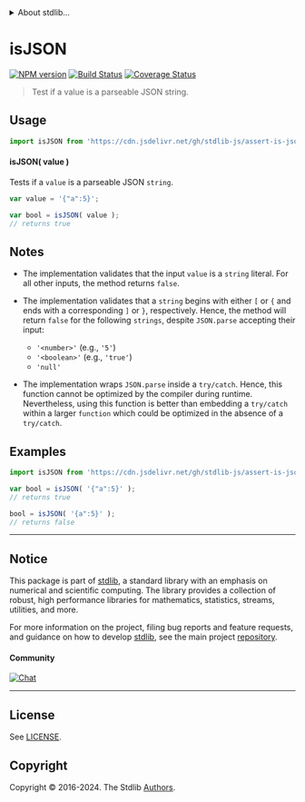 <!--

@license Apache-2.0

Copyright (c) 2018 The Stdlib Authors.

Licensed under the Apache License, Version 2.0 (the "License");
you may not use this file except in compliance with the License.
You may obtain a copy of the License at

   http://www.apache.org/licenses/LICENSE-2.0

Unless required by applicable law or agreed to in writing, software
distributed under the License is distributed on an "AS IS" BASIS,
WITHOUT WARRANTIES OR CONDITIONS OF ANY KIND, either express or implied.
See the License for the specific language governing permissions and
limitations under the License.

-->


<details>
  <summary>
    About stdlib...
  </summary>
  <p>We believe in a future in which the web is a preferred environment for numerical computation. To help realize this future, we've built stdlib. stdlib is a standard library, with an emphasis on numerical and scientific computation, written in JavaScript (and C) for execution in browsers and in Node.js.</p>
  <p>The library is fully decomposable, being architected in such a way that you can swap out and mix and match APIs and functionality to cater to your exact preferences and use cases.</p>
  <p>When you use stdlib, you can be absolutely certain that you are using the most thorough, rigorous, well-written, studied, documented, tested, measured, and high-quality code out there.</p>
  <p>To join us in bringing numerical computing to the web, get started by checking us out on <a href="https://github.com/stdlib-js/stdlib">GitHub</a>, and please consider <a href="https://opencollective.com/stdlib">financially supporting stdlib</a>. We greatly appreciate your continued support!</p>
</details>

# isJSON

[![NPM version][npm-image]][npm-url] [![Build Status][test-image]][test-url] [![Coverage Status][coverage-image]][coverage-url] <!-- [![dependencies][dependencies-image]][dependencies-url] -->

> Test if a value is a parseable JSON string.



<section class="usage">

## Usage

```javascript
import isJSON from 'https://cdn.jsdelivr.net/gh/stdlib-js/assert-is-json@deno/mod.js';
```

#### isJSON( value )

Tests if a `value` is a parseable JSON `string`.

```javascript
var value = '{"a":5}';

var bool = isJSON( value );
// returns true
```

</section>

<!-- /.usage -->

<section class="notes">

## Notes

-   The implementation validates that the input `value` is a `string` literal. For all other inputs, the method returns `false`.

-   The implementation validates that a `string` begins with either `[` or `{` and ends with a corresponding `]` or `}`, respectively. Hence, the method will return `false` for the following `strings`, despite `JSON.parse` accepting their input:

    -   `'<number>'` (e.g., `'5'`)
    -   `'<boolean>'` (e.g., `'true'`)
    -   `'null'`

-   The implementation wraps `JSON.parse` inside a `try/catch`. Hence, this function cannot be optimized by the compiler during runtime. Nevertheless, using this function is better than embedding a `try/catch` within a larger `function` which could be optimized in the absence of a `try/catch`.

</section>

<!-- /.notes -->

<section class="examples">

## Examples

<!-- eslint no-undef: "error" -->

```javascript
import isJSON from 'https://cdn.jsdelivr.net/gh/stdlib-js/assert-is-json@deno/mod.js';

var bool = isJSON( '{"a":5}' );
// returns true

bool = isJSON( '{a":5}' );
// returns false
```

</section>

<!-- /.examples -->

<!-- Section for related `stdlib` packages. Do not manually edit this section, as it is automatically populated. -->

<section class="related">

</section>

<!-- /.related -->

<!-- Section for all links. Make sure to keep an empty line after the `section` element and another before the `/section` close. -->


<section class="main-repo" >

* * *

## Notice

This package is part of [stdlib][stdlib], a standard library with an emphasis on numerical and scientific computing. The library provides a collection of robust, high performance libraries for mathematics, statistics, streams, utilities, and more.

For more information on the project, filing bug reports and feature requests, and guidance on how to develop [stdlib][stdlib], see the main project [repository][stdlib].

#### Community

[![Chat][chat-image]][chat-url]

---

## License

See [LICENSE][stdlib-license].


## Copyright

Copyright &copy; 2016-2024. The Stdlib [Authors][stdlib-authors].

</section>

<!-- /.stdlib -->

<!-- Section for all links. Make sure to keep an empty line after the `section` element and another before the `/section` close. -->

<section class="links">

[npm-image]: http://img.shields.io/npm/v/@stdlib/assert-is-json.svg
[npm-url]: https://npmjs.org/package/@stdlib/assert-is-json

[test-image]: https://github.com/stdlib-js/assert-is-json/actions/workflows/test.yml/badge.svg?branch=main
[test-url]: https://github.com/stdlib-js/assert-is-json/actions/workflows/test.yml?query=branch:main

[coverage-image]: https://img.shields.io/codecov/c/github/stdlib-js/assert-is-json/main.svg
[coverage-url]: https://codecov.io/github/stdlib-js/assert-is-json?branch=main

<!--

[dependencies-image]: https://img.shields.io/david/stdlib-js/assert-is-json.svg
[dependencies-url]: https://david-dm.org/stdlib-js/assert-is-json/main

-->

[chat-image]: https://img.shields.io/gitter/room/stdlib-js/stdlib.svg
[chat-url]: https://app.gitter.im/#/room/#stdlib-js_stdlib:gitter.im

[stdlib]: https://github.com/stdlib-js/stdlib

[stdlib-authors]: https://github.com/stdlib-js/stdlib/graphs/contributors

[umd]: https://github.com/umdjs/umd
[es-module]: https://developer.mozilla.org/en-US/docs/Web/JavaScript/Guide/Modules

[deno-url]: https://github.com/stdlib-js/assert-is-json/tree/deno
[deno-readme]: https://github.com/stdlib-js/assert-is-json/blob/deno/README.md
[umd-url]: https://github.com/stdlib-js/assert-is-json/tree/umd
[umd-readme]: https://github.com/stdlib-js/assert-is-json/blob/umd/README.md
[esm-url]: https://github.com/stdlib-js/assert-is-json/tree/esm
[esm-readme]: https://github.com/stdlib-js/assert-is-json/blob/esm/README.md
[branches-url]: https://github.com/stdlib-js/assert-is-json/blob/main/branches.md

[stdlib-license]: https://raw.githubusercontent.com/stdlib-js/assert-is-json/main/LICENSE

</section>

<!-- /.links -->
